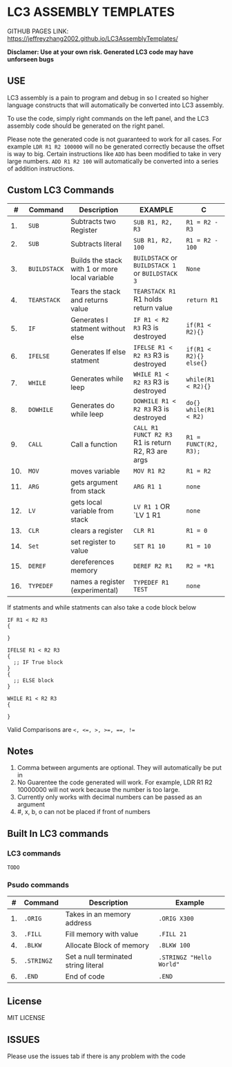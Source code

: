 # LC3 ASSEMBLY TEMPLATES

GITHUB PAGES LINK: https://jeffreyzhang2002.github.io/LC3AssemblyTemplates/

**Disclamer: Use at your own risk. Generated LC3 code may have unforseen bugs**

## USE

LC3 assembly is a pain to program and debug in so I created so higher language constructs that will automatically be converted into LC3 assembly. 

To use the code, simply right commands on the left panel, and the LC3 assembly code should be generated on the right panel. 

Please note the generated code is not guaranteed to work for all cases. For example `LDR R1 R2 100000` will no be generated correctly because the offset is way to big. Certain instructions like `ADD` has been modified to take in very large numbers. `ADD R1 R2 100` will automatically be converted into a series of addition instructions.

## Custom LC3 Commands


|  #  | Command | Description | EXAMPLE | C |
| --- | --- | --- | --- | --- |
|1.|`SUB`|Subtracts two Register|`SUB R1, R2, R3`| `R1 = R2 - R3`|
|2.|`SUB`|Subtracts literal|`SUB R1, R2, 100`| `R1 = R2 - 100`|
|3.|`BUILDSTACK`| Builds the stack with 1 or more local variable|`BUILDSTACK` or `BUILDSTACK 1` or `BUILDSTACK 3`| `None`|
|4.|`TEARSTACK`| Tears the stack and returns value|`TEARSTACK R1` R1 holds return value| `return R1`|
|5.|`IF`| Generates I statment without else| `IF R1 < R2 R3` R3 is destroyed |`if(R1 < R2){}`|
|6.|`IFELSE`| Generates If else statment| `IFELSE R1 < R2 R3` R3 is destroyed |`if(R1 < R2){} else{}`|
|7.|`WHILE`| Generates while leep| `WHILE R1 < R2 R3` R3 is destroyed |`while(R1 < R2){}`|
|8.|`DOWHILE`| Generates do while leep| `DOWHILE R1 < R2 R3` R3 is destroyed |`do{} while(R1 < R2)`|
|9.|`CALL`| Call a function| `CALL R1 FUNCT R2 R3` R1 is return R2, R3 are args |`R1 = FUNCT(R2, R3);`|
|10.|`MOV`| moves variable | `MOV R1 R2` | `R1 = R2`|
|11.|`ARG`| gets argument from stack | `ARG R1 1`| `none`|
|12.|`LV`| gets local variable from stack | `LV R1 1` OR `LV 1 R1| `none`|
|13.|`CLR`| clears a register | `CLR R1`| `R1 = 0`|
|14.|`Set`| set register to value | `SET R1 10`| `R1 = 10`|
|15.|`DEREF`| dereferences memory | `DEREF R2 R1`| `R2 = *R1`|
|16.|`TYPEDEF`| names a register (experimental) | `TYPEDEF R1 TEST`| `none`|

If statments and while statments can also take a code block below
```
IF R1 < R2 R3
{

}

IFELSE R1 < R2 R3
{
  ;; IF True block
}
{
  ;; ELSE block
}

WHILE R1 < R2 R3
{

}
```

Valid Comparisons are `<, <=, >, >=, ==, !=`

## Notes
1. Comma between arguments are optional. They will automatically be put in
2. No Guarentee the code generated will work. For example, LDR R1 R2 10000000 will not work because the number is too large.
3. Currently only works with decimal numbers can be passed as an argument
4. \#, x, b, o can not be placed if front of numbers

## Built In LC3 commands

### LC3 commands
``TODO``

### Psudo commands
| # | Command | Description | Example|
| --- | --- | --- | --- |
|1.| `.ORIG`|Takes in an memory address|`.ORIG X300` |
|3.|`.FILL`|Fill memory with value|`.FILL 21`|
|4.|`.BLKW`|Allocate Block of memory|`.BLKW 100` |
|5.|`.STRINGZ`| Set a null terminated string literal |`.STRINGZ "Hello World"`|
|6.|`.END`|End of code|`.END`|

## License
MIT LICENSE

## ISSUES
Please use the issues tab if there is any problem with the code
